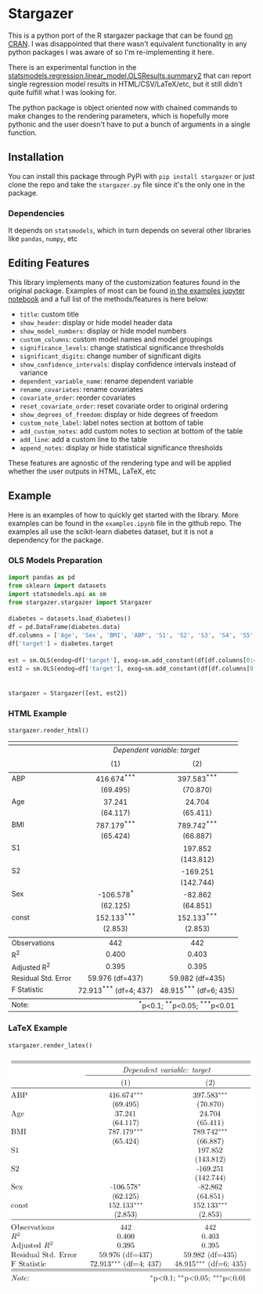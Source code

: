 # Stargazer

This is a python port of the R stargazer package that can be found [on CRAN](https://CRAN.R-project.org/package=stargazer). I was disappointed that there wasn't equivalent functionality in any python packages I was aware of so I'm re-implementing it here.

There is an experimental function in the [statsmodels.regression.linear_model.OLSResults.summary2](http://www.statsmodels.org/dev/generated/statsmodels.regression.linear_model.OLSResults.summary2.html) that can report single regression model results in HTML/CSV/LaTeX/etc, but it still didn't quite fulfill what I was looking for.

The python package is object oriented now with chained commands to make changes to the rendering parameters, which is hopefully more pythonic and the user doesn't have to put a bunch of arguments in a single function.

## Installation

You can install this package through PyPi with `pip install stargazer` or just clone the repo and take the `stargazer.py` file since it's the only one in the package.

### Dependencies

It depends on `statsmodels`, which in turn depends on several other libraries like `pandas`, `numpy`, etc

## Editing Features

This library implements many of the customization features found in the original package. Examples of most can be found [in the examples jupyter notebook](https://github.com/StatsReporting/stargazer/blob/master/examples.ipynb) and a full list of the methods/features is here below:

* `title`: custom title
* `show_header`: display or hide model header data
* `show_model_numbers`: display or hide model numbers
* `custom_columns`: custom model names and model groupings
* `significance_levels`: change statistical significance thresholds
* `significant_digits`: change number of significant digits
* `show_confidence_intervals`: display confidence intervals instead of variance
* `dependent_variable_name`: rename dependent variable
* `rename_covariates`: rename covariates
* `covariate_order`: reorder covariates
* `reset_covariate_order`: reset covariate order to original ordering
* `show_degrees_of_freedom`: display or hide degrees of freedom
* `custom_note_label`: label notes section at bottom of table
* `add_custom_notes`: add custom notes to section at bottom of the table
* `add_line`: add a custom line to the table
* `append_notes`: display or hide statistical significance thresholds

These features are agnostic of the rendering type and will be applied whether the user outputs in HTML, LaTeX, etc

## Example

Here is an examples of how to quickly get started with the library. More examples can be found in the `examples.ipynb` file in the github repo. The examples all use the scikit-learn diabetes dataset, but it is not a dependency for the package.

### OLS Models Preparation

```python
import pandas as pd
from sklearn import datasets
import statsmodels.api as sm
from stargazer.stargazer import Stargazer

diabetes = datasets.load_diabetes()
df = pd.DataFrame(diabetes.data)
df.columns = ['Age', 'Sex', 'BMI', 'ABP', 'S1', 'S2', 'S3', 'S4', 'S5', 'S6']
df['target'] = diabetes.target

est = sm.OLS(endog=df['target'], exog=sm.add_constant(df[df.columns[0:4]])).fit()
est2 = sm.OLS(endog=df['target'], exog=sm.add_constant(df[df.columns[0:6]])).fit()


stargazer = Stargazer([est, est2])
```

### HTML Example

```python
stargazer.render_html()
```

<table style="text-align:center"><tr><td colspan="3" style="border-bottom: 1px solid black"></td></tr><tr><td style="text-align:left"></td><td colspan="2"><em>Dependent variable: target</em></td></tr><tr><td style="text-align:left"></td><tr><td style="text-align:left"></td><td>(1)</td><td>(2)</td></tr><tr><td colspan="3" style="border-bottom: 1px solid black"></td></tr>

<tr><td style="text-align:left">ABP</td><td>416.674<sup>***</sup></td><td>397.583<sup>***</sup></td></tr>
<tr><td style="text-align:left"></td><td>(69.495)</td><td>(70.870)</td></tr>
<tr><td style="text-align:left">Age</td><td>37.241<sup></sup></td><td>24.704<sup></sup></td></tr>
<tr><td style="text-align:left"></td><td>(64.117)</td><td>(65.411)</td></tr>
<tr><td style="text-align:left">BMI</td><td>787.179<sup>***</sup></td><td>789.742<sup>***</sup></td></tr>
<tr><td style="text-align:left"></td><td>(65.424)</td><td>(66.887)</td></tr>
<tr><td style="text-align:left">S1</td><td></td><td>197.852<sup></sup></td></tr>
<tr><td style="text-align:left"></td><td></td><td>(143.812)</td></tr>
<tr><td style="text-align:left">S2</td><td></td><td>-169.251<sup></sup></td></tr>
<tr><td style="text-align:left"></td><td></td><td>(142.744)</td></tr>
<tr><td style="text-align:left">Sex</td><td>-106.578<sup>*</sup></td><td>-82.862<sup></sup></td></tr>
<tr><td style="text-align:left"></td><td>(62.125)</td><td>(64.851)</td></tr>
<tr><td style="text-align:left">const</td><td>152.133<sup>***</sup></td><td>152.133<sup>***</sup></td></tr>
<tr><td style="text-align:left"></td><td>(2.853)</td><td>(2.853)</td></tr>

<td colspan="3" style="border-bottom: 1px solid black"></td></tr>
<tr><td style="text-align: left">Observations</td><td>442</td><td>442</td></tr><tr><td style="text-align: left">R<sup>2</sup></td><td>0.400</td><td>0.403</td></tr><tr><td style="text-align: left">Adjusted R<sup>2</sup></td><td>0.395</td><td>0.395</td></tr><tr><td style="text-align: left">Residual Std. Error</td><td>59.976 (df=437)</td><td>59.982 (df=435)</td></tr><tr><td style="text-align: left">F Statistic</td><td>72.913<sup>***</sup> (df=4; 437)</td><td>48.915<sup>***</sup> (df=6; 435)</td></tr>
<tr><td colspan="3" style="border-bottom: 1px solid black"></td></tr><tr><td style="text-align: left">Note:</td><td colspan="2" style="text-align: right"><sup>*</sup>p&lt;0.1; <sup>**</sup>p&lt;0.05; <sup>***</sup>p&lt;0.01</td></tr></table>

### LaTeX Example

```python
stargazer.render_latex()
```

![](https://raw.githubusercontent.com/StatsReporting/stargazer/master/latex_example.png)
